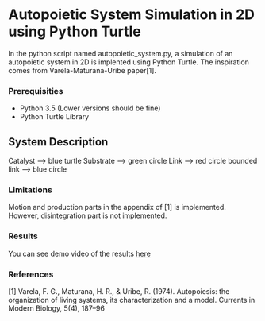 # Autopoietic System Simulation in 2D using Python Turtle

In the python script named autopoietic_system.py, a simulation of an autopoietic system in 2D is implented using Python Turtle.
The inspiration comes from Varela-Maturana-Uribe paper[1].

### Prerequisities
* Python 3.5 (Lower versions should be fine)
* Python Turtle Library

## System Description
Catalyst --> blue turtle
Substrate --> green circle
Link --> red circle
bounded link --> blue circle

### Limitations
Motion and production parts in the appendix of [1] is implemented. However, disintegration part is not implemented.

### Results
You can see demo video of the results [here](/assignment3/videos)

### References
[1] Varela, F. G., Maturana, H. R., & Uribe, R. (1974). Autopoiesis: the organization of living systems, its 
characterization and a model. Currents in Modern Biology, 5(4), 187–96
